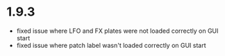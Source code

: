 # 1.9.3
- fixed issue where LFO and FX plates were not loaded correctly on GUI start
- fixed issue where patch label wasn't loaded correctly on GUI start